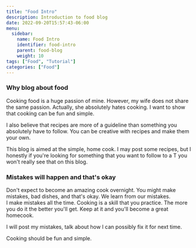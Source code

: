 ```yaml
---
title: "Food Intro"
description: Introduction to food blog
date: 2022-09-20T15:57:43-06:00
menu:
  sidebar:
    name: Food Intro
    identifier: food-intro
    parent: food-blog
    weight: 10
tags: ["Food", "Tutorial"]
categories: ["Food"]
---
```


### Why blog about food

Cooking food is a huge passion of mine.  However, my wife does not share the same passion.  Actually, she absolutely hates cooking.
I want to show that cooking can be fun and simple. 

I also believe that recipes are more of a guideline than something you absolutely have to follow.
You can be creative with recipes and make them your own.

This blog is aimed at the simple, home cook.  I may post some recipes, 
but I honestly if you're looking for something that you want to follow to a T you won't really see that on this blog.

### Mistakes will happen and that's okay

Don't expect to become an amazing cook overnight.  You might make mistakes, bad dishes, and that's okay.  We learn from our mistakes.  
I make mistakes all the time.  Cooking is a skill that you practice.  The more you do it the better you'll get.  Keep at it and you'll become a great homecook.

I will post my mistakes, talk about how I can possibly fix it for next time.  

Cooking should be fun and simple.